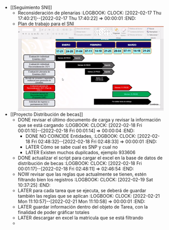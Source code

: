 - [[Seguimiento SNI]]
	- Reconsideración de plenarias
	  :LOGBOOK:
	  CLOCK: [2022-02-17 Thu 17:40:21]--[2022-02-17 Thu 17:40:22] =>  00:00:01
	  :END:
	- Plan de trabajo para el SNI
	  ![image.png](../assets/image_1645141252274_0.png)
- [[Proyecto Distribución de becas]]
	- DONE revisar el último documento de carga y revisar la información que se está cargando
	  :LOGBOOK:
	  CLOCK: [2022-02-18 Fri 00:01:10]--[2022-02-18 Fri 00:01:14] =>  00:00:04
	  :END:
		- DONE NO COINCIDE Entidades,
		  :LOGBOOK:
		  CLOCK: [2022-02-18 Fri 02:48:32]--[2022-02-18 Fri 02:48:33] =>  00:00:01
		  :END:
		- LATER Cómo se sabe cual es SNP y cual no
		- LATER Existen muchos dupilcados, ejemplo 933606
	- DONE actualizar el script para cargar el excel en la base de datos de distribución de becas
	  :LOGBOOK:
	  CLOCK: [2022-02-18 Fri 00:01:17]--[2022-02-18 Fri 02:48:11] =>  02:46:54
	  :END:
	- NOW revisar que las reglas que actualmente se tienen, estén filtrando bien los registros
	  :LOGBOOK:
	  CLOCK: [2022-02-19 Sat 10:37:25]
	  :END:
	- LATER para cada tarea que se ejecuta, se deberá de guardar también las reglas que se aplican
	  :LOGBOOK:
	  CLOCK: [2022-02-21 Mon 11:10:57]--[2022-02-21 Mon 11:10:58] =>  00:00:01
	  :END:
	- LATER guardar información dentro del objeto de Tarea, con la finalidad de poder gráficar totales
	- LATER descargar en excel la matricula que se está filtrando
	-